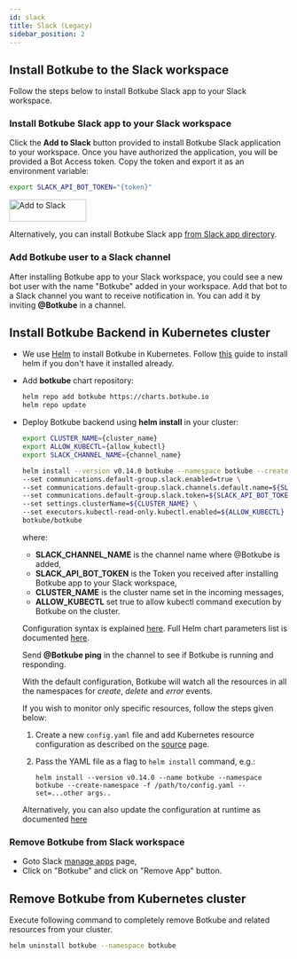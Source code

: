 ```yaml
---
id: slack
title: Slack (Legacy)
sidebar_position: 2
---
```


## Install Botkube to the Slack workspace

Follow the steps below to install Botkube Slack app to your Slack workspace.

### Install Botkube Slack app to your Slack workspace

Click the **Add to Slack** button provided to install Botkube Slack application to your workspace. Once you have authorized the application, you will be provided a Bot Access token. Copy the token and export it as an environment variable:

```bash
export SLACK_API_BOT_TOKEN="{token}"
```

<a href="https://slack.com/oauth/authorize?scope=commands,bot&client_id=551945394612.515475697794">
  <img alt="Add to Slack" height="40" width="139" src="https://platform.slack-edge.com/img/add_to_slack.png" srcset="https://platform.slack-edge.com/img/add_to_slack.png 1x, https://platform.slack-edge.com/img/add_to_slack@2x.png 2x" />
</a>

Alternatively, you can install Botkube Slack app [from Slack app directory](https://slack.com/apps/AF5DZLHPC-botkube).

### Add Botkube user to a Slack channel

After installing Botkube app to your Slack workspace, you could see a new bot user with the name "Botkube" added in your workspace. Add that bot to a Slack channel you want to receive notification in. You can add it by inviting **@Botkube** in a channel.

## Install Botkube Backend in Kubernetes cluster

- We use [Helm](https://helm.sh/) to install Botkube in Kubernetes. Follow [this](https://docs.helm.sh/using_helm/#installing-helm) guide to install helm if you don't have it installed already.
- Add **botkube** chart repository:

  ```bash
  helm repo add botkube https://charts.botkube.io
  helm repo update
  ```

- Deploy Botkube backend using **helm install** in your cluster:

  ```bash
  export CLUSTER_NAME={cluster_name}
  export ALLOW_KUBECTL={allow_kubectl}
  export SLACK_CHANNEL_NAME={channel_name}

  helm install --version v0.14.0 botkube --namespace botkube --create-namespace \
  --set communications.default-group.slack.enabled=true \
  --set communications.default-group.slack.channels.default.name=${SLACK_CHANNEL_NAME} \
  --set communications.default-group.slack.token=${SLACK_API_BOT_TOKEN} \
  --set settings.clusterName=${CLUSTER_NAME} \
  --set executors.kubectl-read-only.kubectl.enabled=${ALLOW_KUBECTL} \
  botkube/botkube
  ```

  where:

  - **SLACK_CHANNEL_NAME** is the channel name where @Botkube is added,
  - **SLACK_API_BOT_TOKEN** is the Token you received after installing Botkube app to your Slack workspace,
  - **CLUSTER_NAME** is the cluster name set in the incoming messages,
  - **ALLOW_KUBECTL** set true to allow kubectl command execution by Botkube on the cluster.

  Configuration syntax is explained [here](../../configuration).
  Full Helm chart parameters list is documented [here](../../configuration/helm-chart-parameters).

  Send **@Botkube ping** in the channel to see if Botkube is running and responding.

  With the default configuration, Botkube will watch all the resources in all the namespaces for _create_, _delete_ and _error_ events.

  If you wish to monitor only specific resources, follow the steps given below:

  1. Create a new `config.yaml` file and add Kubernetes resource configuration as described on the [source](../../configuration/source) page.
  2. Pass the YAML file as a flag to `helm install` command, e.g.:

     ```
     helm install --version v0.14.0 --name botkube --namespace botkube --create-namespace -f /path/to/config.yaml --set=...other args..
     ```

  Alternatively, you can also update the configuration at runtime as documented [here](../../configuration/#updating-the-configuration-at-runtime)

### Remove Botkube from Slack workspace

- Goto Slack [manage apps](https://slack.com/apps/manage) page,
- Click on "Botkube" and click on "Remove App" button.

## Remove Botkube from Kubernetes cluster

Execute following command to completely remove Botkube and related resources from your cluster.

```bash
helm uninstall botkube --namespace botkube
```

